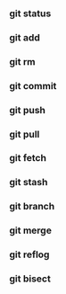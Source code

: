 ### git status

### git add

### git rm

### git commit

### git push

### git pull

### git fetch
### git stash

### git branch

### git merge

### git reflog

### git bisect
